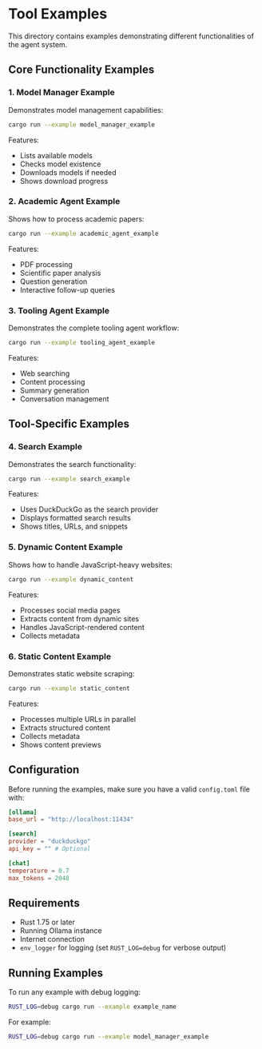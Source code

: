 # Tool Examples

This directory contains examples demonstrating different functionalities of the agent system.

## Core Functionality Examples

### 1. Model Manager Example
Demonstrates model management capabilities:
```bash
cargo run --example model_manager_example
```

Features:
- Lists available models
- Checks model existence
- Downloads models if needed
- Shows download progress

### 2. Academic Agent Example
Shows how to process academic papers:
```bash
cargo run --example academic_agent_example
```

Features:
- PDF processing
- Scientific paper analysis
- Question generation
- Interactive follow-up queries

### 3. Tooling Agent Example
Demonstrates the complete tooling agent workflow:
```bash
cargo run --example tooling_agent_example
```

Features:
- Web searching
- Content processing
- Summary generation
- Conversation management

## Tool-Specific Examples

### 4. Search Example
Demonstrates the search functionality:
```bash
cargo run --example search_example
```

Features:
- Uses DuckDuckGo as the search provider
- Displays formatted search results
- Shows titles, URLs, and snippets

### 5. Dynamic Content Example
Shows how to handle JavaScript-heavy websites:
```bash
cargo run --example dynamic_content
```

Features:
- Processes social media pages
- Extracts content from dynamic sites
- Handles JavaScript-rendered content
- Collects metadata

### 6. Static Content Example
Demonstrates static website scraping:
```bash
cargo run --example static_content
```

Features:
- Processes multiple URLs in parallel
- Extracts structured content
- Collects metadata
- Shows content previews

## Configuration

Before running the examples, make sure you have a valid `config.toml` file with:

```toml
[ollama]
base_url = "http://localhost:11434"

[search]
provider = "duckduckgo"
api_key = "" # Optional

[chat]
temperature = 0.7
max_tokens = 2048
```

## Requirements

- Rust 1.75 or later
- Running Ollama instance
- Internet connection
- `env_logger` for logging (set `RUST_LOG=debug` for verbose output)

## Running Examples

To run any example with debug logging:
```bash
RUST_LOG=debug cargo run --example example_name
```

For example:
```bash
RUST_LOG=debug cargo run --example model_manager_example
``` 